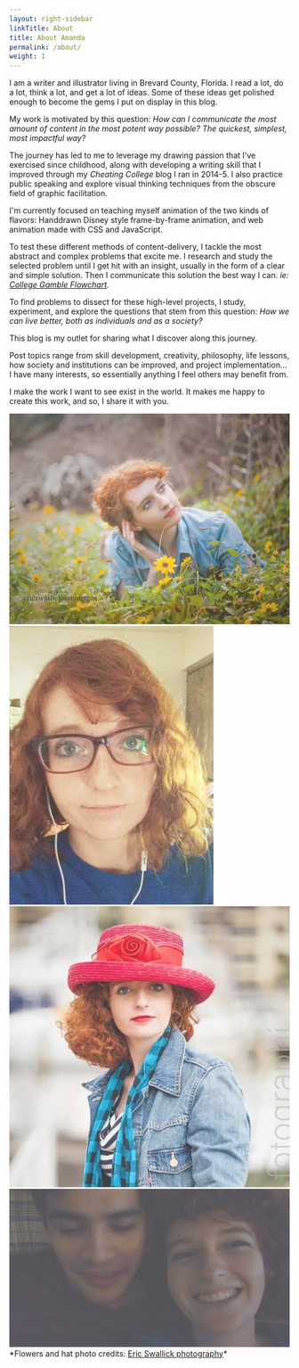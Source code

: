 ```yaml
---
layout: right-sidebar
linkTitle: About
title: About Amanda
permalink: /about/
weight: 1
---
```


<style>
.w3-animate-fading{
-webkit-animation:fading 10s infinite;
animation:fading 10s infinite
}
@-webkit-keyframes fading{
0%{opacity:0}
50%{opacity:1}
100%{opacity:0}
}
@keyframes fading{
0%{opacity:0}
50%{opacity:1}
100%{opacity:0}
}
</style>
I am a writer and illustrator living in Brevard County, Florida.
I read a lot, do a lot, think a lot, and get a lot of ideas. Some of these ideas get polished enough to become the gems I put on display in this blog.

My work is motivated by this question: <em>How can I communicate the most amount of content in the most potent way possible? The quickest, simplest,  most impactful way?</em>

The journey has led to me to leverage my drawing passion that I've exercised since childhood, along with developing a writing skill that I improved through my <em>Cheating College</em> blog I ran in 2014-5. I also practice public speaking and explore visual thinking techniques from the obscure field of graphic facilitation.

I'm currently focused on teaching myself animation of the two kinds of flavors: Handdrawn Disney style frame-by-frame animation, and web animation made with CSS and JavaScript.

To test these different methods of content-delivery, I tackle the most abstract and complex problems that excite me. I research and study the selected problem until I get hit with an insight, usually in the form of a clear and simple solution. Then I communicate this solution the best way I can. <em>ie: <a href="../assets/img/CC/college-flowchart.png">College Gamble Flowchart</a>.</em>

To find problems to dissect for these high-level projects, I study, experiment, and explore the questions that stem from this question: <em>How we can live better, both as individuals and as a society?</em>

This blog is my outlet for sharing what I discover along this journey.

Post topics range from skill development, creativity, philosophy, life lessons, how society and institutions can be improved, and project implementation... I have many interests, so essentially anything I feel others may benefit from.

I make the work I want to see exist in the world.
It makes me happy to create this work, and so, I share it with you. 


<img class="mySlides w3-animate-fading" src="../assets/img/me/flowers.jpg">
<img class="mySlides w3-animate-fading" src="../assets/img/me/glasses.jpg">
<img class="mySlides w3-animate-fading" src="../assets/img/me/hat.jpg">
<img class="mySlides w3-animate-fading" src="../assets/img/me/laugh.jpg">
*Flowers and hat photo credits: <a href="https://www.facebook.com/ericswallick?fref=ts">Eric Swallick photography</a>*

<script src="../assets/js/slideshow.js"></script>